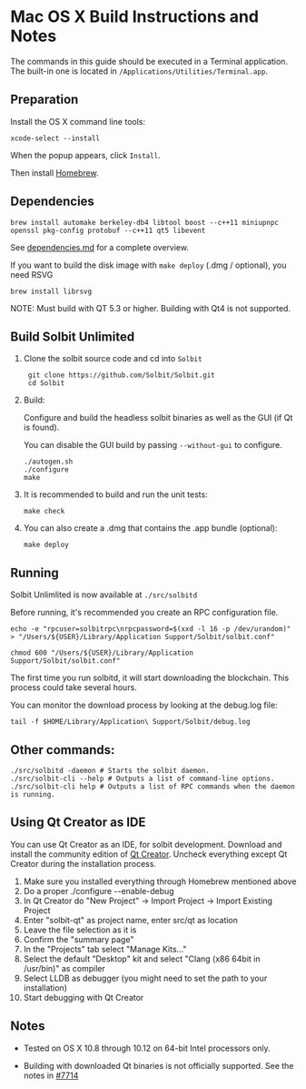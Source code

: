 Mac OS X Build Instructions and Notes
====================================
The commands in this guide should be executed in a Terminal application.
The built-in one is located in `/Applications/Utilities/Terminal.app`.

Preparation
-----------
Install the OS X command line tools:

`xcode-select --install`

When the popup appears, click `Install`.

Then install [Homebrew](http://brew.sh).

Dependencies
----------------------

    brew install automake berkeley-db4 libtool boost --c++11 miniupnpc openssl pkg-config protobuf --c++11 qt5 libevent

See [dependencies.md](dependencies.md) for a complete overview.

If you want to build the disk image with `make deploy` (.dmg / optional), you need RSVG

    brew install librsvg

NOTE: Must build with QT 5.3 or higher. Building with Qt4 is not supported.

Build Solbit Unlimited
------------------------

1. Clone the solbit source code and cd into `Solbit`

        git clone https://github.com/Solbit/Solbit.git
        cd Solbit

2.  Build:

    Configure and build the headless solbit binaries as well as the GUI (if Qt is found).

    You can disable the GUI build by passing `--without-gui` to configure.

        ./autogen.sh
        ./configure
        make

3.  It is recommended to build and run the unit tests:

        make check

4.  You can also create a .dmg that contains the .app bundle (optional):

        make deploy

Running
-------

Solbit Unlimlited is now available at `./src/solbitd`

Before running, it's recommended you create an RPC configuration file.

    echo -e "rpcuser=solbitrpc\nrpcpassword=$(xxd -l 16 -p /dev/urandom)" > "/Users/${USER}/Library/Application Support/Solbit/solbit.conf"

    chmod 600 "/Users/${USER}/Library/Application Support/Solbit/solbit.conf"

The first time you run solbitd, it will start downloading the blockchain. This process could take several hours.

You can monitor the download process by looking at the debug.log file:

    tail -f $HOME/Library/Application\ Support/Solbit/debug.log

Other commands:
-------

    ./src/solbitd -daemon # Starts the solbit daemon.
    ./src/solbit-cli --help # Outputs a list of command-line options.
    ./src/solbit-cli help # Outputs a list of RPC commands when the daemon is running.

Using Qt Creator as IDE
------------------------
You can use Qt Creator as an IDE, for solbit development.
Download and install the community edition of [Qt Creator](https://www.qt.io/download/).
Uncheck everything except Qt Creator during the installation process.

1. Make sure you installed everything through Homebrew mentioned above
2. Do a proper ./configure --enable-debug
3. In Qt Creator do "New Project" -> Import Project -> Import Existing Project
4. Enter "solbit-qt" as project name, enter src/qt as location
5. Leave the file selection as it is
6. Confirm the "summary page"
7. In the "Projects" tab select "Manage Kits..."
8. Select the default "Desktop" kit and select "Clang (x86 64bit in /usr/bin)" as compiler
9. Select LLDB as debugger (you might need to set the path to your installation)
10. Start debugging with Qt Creator

Notes
-----

* Tested on OS X 10.8 through 10.12 on 64-bit Intel processors only.

* Building with downloaded Qt binaries is not officially supported. See the notes in [#7714](https://github.com/solbit/solbit/issues/7714)
